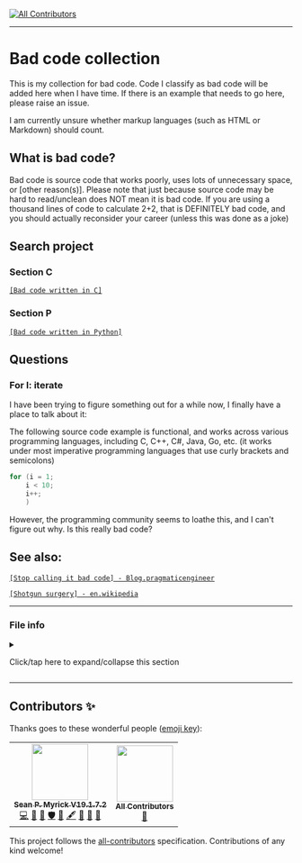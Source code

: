 
<!-- ALL-CONTRIBUTORS-BADGE:START - Do not remove or modify this section -->
[![All Contributors](https://img.shields.io/badge/all_contributors-2-orange.svg?style=flat-square)](#contributors-)
<!-- ALL-CONTRIBUTORS-BADGE:END -->
***

# Bad code collection

This is my collection for bad code. Code I classify as bad code will be added here when I have time. If there is an example that needs to go here, please raise an issue.

I am currently unsure whether markup languages (such as HTML or Markdown) should count.

## What is bad code?

Bad code is source code that works poorly, uses lots of unnecessary space, or [other reason(s)]. Please note that just because source code may be hard to read/unclean does NOT mean it is bad code. If you are using a thousand lines of code to calculate 2+2, that is DEFINITELY bad code, and you should actually reconsider your career (unless this was done as a joke)

## Search project

### Section C

[`[Bad code written in C]`](/By-Language/C/C/)

### Section P

[`[Bad code written in Python]`](/By-Language/P/Python/)

## Questions

### For I: iterate

I have been trying to figure something out for a while now, I finally have a place to talk about it:

The following source code example is functional, and works across various programming languages, including C, C++, C#, Java, Go, etc. (it works under most imperative programming languages that use curly brackets and semicolons)

```c
for (i = 1;
	i < 10;
	i++;
	)
```

However, the programming community seems to loathe this, and I can't figure out why. Is this really bad code?

## See also:

[`[Stop calling it bad code] - Blog.pragmaticengineer`](https://blog.pragmaticengineer.com/bad-code/)

[`[Shotgun surgery] - en.wikipedia`](https://en.wikipedia.org/wiki/Shotgun_surgery/)

***

### File info

<details><summary><p lang="en">Click/tap here to expand/collapse this section</p></summary>

**File type:** `Markdown (*.md *.mkd *.mdown *.markdown)`

**File version:** `2 (Monday, 2022 March 14th at 2:52 pm)`

**Line count (including blank lines and compiler line):** `72`

**Current article language:** `English (EN_US)` / `Markdown (CommonMark)` / `HTML5 (HyperText Markup Language 5.3)`

**Encoding:** `UTF-8 (Emoji 12.0 or higher recommended)`

**All times are UTC-7 (PDT/Pacific Time)** `(Please also account for DST (Daylight Savings Time) for older/newer entries up until it is abolished/no longer followed)`

Note that on 2022, Sunday, March 13th at 2:00 am PST, the time jumped ahead 1 hour to 3:00 am.

**You may need special rendering support for the `<details>` HTML tag being used in this document**

</details>

***

## Contributors ✨

Thanks goes to these wonderful people ([emoji key](https://allcontributors.org/docs/en/emoji-key)):

<!-- ALL-CONTRIBUTORS-LIST:START - Do not remove or modify this section -->
<!-- prettier-ignore-start -->
<!-- markdownlint-disable -->
<table>
  <tr>
    <td align="center"><a href="https://gist.github.com/seanpm2001/7e40a0e13c066a57577d8200b1afc6a3"><img src="https://avatars.githubusercontent.com/u/65933340?v=4?s=100" width="100px;" alt=""/><br /><sub><b>Sean P. Myrick V19.1.7.2</b></sub></a><br /><a href="https://github.com/seanpm2001/Bad-Code-Collection/commits?author=seanpm2001" title="Code">💻</a> <a href="https://github.com/seanpm2001/Bad-Code-Collection/commits?author=seanpm2001" title="Documentation">📖</a> <a href="#projectManagement-seanpm2001" title="Project Management">📆</a> <a href="#security-seanpm2001" title="Security">🛡️</a> <a href="#data-seanpm2001" title="Data">🔣</a> <a href="#content-seanpm2001" title="Content">🖋</a> <a href="#design-seanpm2001" title="Design">🎨</a> <a href="#maintenance-seanpm2001" title="Maintenance">🚧</a> <a href="#ideas-seanpm2001" title="Ideas, Planning, & Feedback">🤔</a></td>
    <td align="center"><a href="https://allcontributors.org"><img src="https://avatars.githubusercontent.com/u/46410174?v=4?s=100" width="100px;" alt=""/><br /><sub><b>All Contributors</b></sub></a><br /><a href="https://github.com/seanpm2001/Bad-Code-Collection/commits?author=all-contributors" title="Documentation">📖</a></td>
  </tr>
</table>

<!-- markdownlint-restore -->
<!-- prettier-ignore-end -->

<!-- ALL-CONTRIBUTORS-LIST:END -->

This project follows the [all-contributors](https://github.com/all-contributors/all-contributors) specification. Contributions of any kind welcome!
